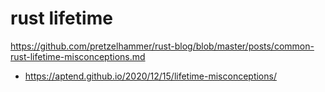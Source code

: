 # rust lifetime

https://github.com/pretzelhammer/rust-blog/blob/master/posts/common-rust-lifetime-misconceptions.md

- https://aptend.github.io/2020/12/15/lifetime-misconceptions/ 
